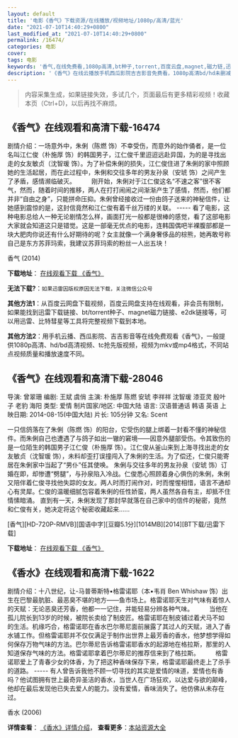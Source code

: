 ```yaml
---
layout: default
title: '电影《香气》下载资源/在线播放/视频地址/1080p/高清/蓝光'
date: "2021-07-10T14:40:29+0800"
last_modified_at: "2021-07-10T14:40:29+0800"
permalink: /16474/
categories: 电影
cover:
tags: 电影
keywords: '香气,在线免费看,1080p高清,bt种子,torrent,百度云盘,magnet,磁力链,迅雷下载资源'
description: '《香气》在线云播放手机西瓜影院吉吉影音免费看，1080p高清bd/hd未删减完整版和tc抢先枪版，mkv/mp4格式，附带bt/torrent种子、magnet/磁力链、百度云盘、网盘资源迅雷下载链接'
---
```


>内容采集生成，如果链接失效，多试几个，页面最后有更多精彩视频！收藏本页（Ctrl+D)，以后再找不麻烦。


## 《香气》在线观看和高清下载-16474

剧情介绍：一场意外中，朱俐（陈燃 饰）不幸受伤，而意外的始作俑者，是一位名叫江仁俊（朴施厚 饰）的韩国男子，江仁俊千里迢迢远赴异国，为的是寻找出走的女友敏贞（沈智瑗 饰）。为了补偿朱俐的损失，江仁俊住进了朱俐的家中照顾她的生活起居，而在此过程中，朱俐和交往多年的男友孙泉（安琥 饰）之间产生了矛盾，感情濒临破灭。  　　刚开始，朱俐对于江仁俊这名“不速之客”很不客气，然而，随着时间的推移，两人在打打闹闹之间渐渐产生了感情，然而，他们都并非“自由之身”，只能拼命压抑。朱俐曾经接收过一份由鸽子送来的神秘信件，让她感到震惊的是，这封信竟然和江仁俊有着千丝万缕的关联。 ----- 看了电影，这种电影总给人一种无论剧情怎么样，画面打光一般都是很棒的感觉，看了这部电影大家就会知道这只是错觉。这是一部毫无优点的电影，连韩国偶吧半裸腹部都是一块大肥肉你说还有什么好期待的呢？女主就像一个满身奢侈品的棕熊，她再敢号称自己是东方苏菲玛索，我建议苏菲玛索的粉丝一人出五块！


香气 (2014)

**下载地址**： [在线观看下载 《香气》](https://www.btbtdy.me/btdy/dy4034.html) 


**无法下载?**：`如果迅雷因版权原因无法下载，关注微信公众号 `

**其他方法1**：从百度云网盘下载视频，百度云网盘支持在线观看，非会员有限制，如果能找到迅雷下载链接、bt/torrent种子、magnet磁力链接、e2dk链接等，可以用迅雷、比特彗星等工具将完整视频下载到本地。

**其他方法2**：用手机云播、西瓜影院、吉吉影音等在线免费观看《香气》，一般提供1080p高清、hd/bd高清视频、tc抢先版视频，视频为mkv或mp4格式，不同站点视频质量和播放速度不同。


## 《香气》在线观看和高清下载-28046

导演: 曾翠珊 编剧: 王斌 虞俏 主演: 朴施厚 陈燃 安琥 李祥祥 沈智瑗 漆亚灵 殷叶子 老豹 海阳 类型: 爱情 制片国家/地区: 中国大陆 语言: 汉语普通话 韩语 英语 上映日期: 2014-08-15(中国大陆) 片长: 105分钟 又名: Scent

一只信鸽落在了朱俐（陈燃 饰）的阳台，它受伤的腿上绑着一封看不懂的神秘信件。而朱俐自己也遭遇了与鸽子如出一辙的窘境——因意外腿部受伤。令其致伤的是一位陌生的韩国男子江仁俊（朴施厚 饰）。江仁俊从釜山来到上海寻找出走的女友敏贞（沈智瑗 饰），未料却歪打误撞闯入了朱俐的生活。为了偿还，仁俊只能寄居在朱俐家中当起了“男仆”任其使唤。 朱俐与交往多年的男友孙泉（安琥 饰）订婚在即，却惨遭“劈腿”，与孙泉陷入冷战。仁俊悉心照顾着身心俱伤的朱俐，朱俐又陪伴着仁俊寻找他失踪的女友。两人时而打闹作对，时而惺惺相惜，语言不通却心有灵犀。仁俊的温暖细腻包容着朱俐的任性娇蛮，两人虽然各自有主，却抵不住情愫暗涌。 直到有一天，朱俐发现了那封早就落在自己家中的信件的秘密，竟然和仁俊有关，她决定将这个秘密收藏起来……


[香气][HD-720P-RMVB][国语中字][豆瓣5.1分][1014MB][2014][BT下载/迅雷下载]

**下载地址**： [在线观看下载 《香气》](https://www.btdx8.com/torrent/scent_2014.html) 


## 《香水》在线观看和高清下载-1622

剧情介绍：十八世纪，让-马普蒂斯特•格雷诺耶（本•韦肖 Ben Whishaw 饰）出生在巴黎最肮脏、最恶臭不堪的地方——鱼市场上。格雷诺耶天生对气味有着惊人的天赋：无论恶臭还芳香，他都一一记住，并能轻易分辨各种气味。  　　当他在孤儿院长到13岁的时候，被院长卖给了制皮匠。格雷诺耶在制皮铺过着犬马不如的生活。机缘巧合，格雷诺耶在香水巴尔蒂尼面前展露了其过人的天赋，进入了香水铺工作。但格雷诺耶并不仅仅满足于制作出世界上最芳香的香水，他梦想学得如何保存万物气味的方法。巴尔蒂尼告诉格雷诺耶香水的起源地在格拉斯，那里的人知道保存气味的方法。格雷诺耶拿着巴尔蒂尼的推荐信来到了格拉斯。  　　格雷诺耶爱上了青春少女的体香，为了把这种香味保存下来，格雷诺耶最终走上了杀手的道路。 ----- 有人曾告诉我他不顾一切寻找的其实是爱情的味道，爱情也有香吗？他试图拥有世上最奇异圣洁的香水，当世人在广场狂欢，以达爱与欲的颠峰，他却在最后发现他已失去爱人的能力。没有爱情，香味消失了。他仿佛从未存在过。


香水 (2006)

**详情查看**： [《香水》详情介绍](/movie/1622/)， **查看更多**：[本站资源大全](/movie/t/all/)

